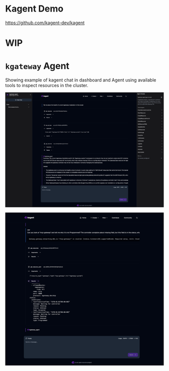 # Kagent Demo

https://github.com/kagent-dev/kagent

# WIP


# `kgateway` Agent

Showing example of kagent chat in dashboard and Agent using available tools to inspect resources in the cluster.


![Example1](../../images/demo-kagent-img1.png)

![Example2](../../images/demo-kagent-img2.png)

